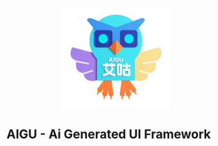 <!-- image -->
<p style="display: flex; justify-content: center;">
    <img src="./media/aigu.webp" alt="AIGU" style="width:25vmin;height:25vmin;">
</p>

# AIGU - Ai Generated UI Framework


